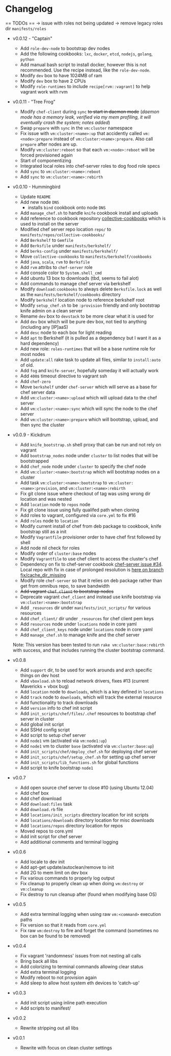 # Changelog


== TODOs ==
-> issue with roles not being updated
-> remove legacy roles dir `manifests/roles`


* v0.0.12 - "Captain"
  - Add `role-dev-node` to bootstrap dev nodes
  - Add the following cookbooks: `lxc`, `docker`, `etcd`, `nodejs`, `golang`, `python`
  - Add manual bash script to install docker, however this is not recommended. Use the recipe instead, like the `role-dev-node`.
  - Modify `dev` box to have 1024MB of ram
  - Modify `dev` box to have 2 CPUs
  - Modify `role-runtimes` to include `recipe[rvm::vagrant]` to help vagrant work with rvm


* v0.0.11 - "Tree Frog"
  - Modify `chef-client` during `sync` ~~to start in daemon mode~~ (_daemon mode has a memory leak, verified via my mem profiling, it will eventually crash the system; notes added_)
  - Swap `prepare` with `sync` in the `vm:cluster` namespace
  - Fix issue with `vm:cluster:<name>:up` that accidently called `vm:<node>:prepare` instead of `vm:cluster:<name>:prepare`. Also call `prepare` after nodes are up.
  - Modify `vm:cluster:reboot` so that each `vm:<node>:reboot` will be forced provisioned again
  - Start of componentizing
  - Integrated local roles into chef-server roles to dog food role specs
  - Add `sync` to `vm:cluster:<name>:reboot`
  - Add `sync` to `vm:cluster:<name>:rebirth`


* v0.0.10 - Hummingbird
  - Update `README`
  - Add new node `DNS`
    - installs `bind` cookbook onto node `DNS`
  - Add `manage_chef.sh` to handle `knife` cookbook install and uploads
  - Add reference to cookbook repository [collective-cookbooks](https://github.com/JasonGiedymin/collective-cookbooks) which is used to install on the server
  - Modified chef server repo location `repo/` to `manifests/repos/collective-cookbooks/`
  - Add `Berkshelf` to `Gemfile`
  - Add `Berksfile` under `manifests/berkshelf/`
  - Add `berks-config` under `manifests/berkshelf/`
  - Move `collective-cookbooks` to `manifests/berkshelf/cookbooks`
  - Add `java`, `scala`, `rvm` to `Berksfile`
  - Add `rvm` attribs to `chef-server` role
  - Add console color to `System.shell_cmd`
  - Add ubuntu 13 box to downloads (tbd, seems to fail alot)
  - Add commands to manage chef server via berkshelf
  - Modify `download:cookbooks` to always delete `Berksfile.lock` as well as the `manifests/berkshelf/cookbooks` directory
  - Modify `berkshelf` location node to reference berkshelf root
  - Modify `setup_chef.sh` to be `:provision` friendly and only bootstrap knife admin on a clean server
  - Rename `dev` box to `devstack` to be more clear what it is used for
  - Add `dev` box which will be pure dev box, not tied to anything (including any [IP]aaS)
  - Add `desc` node to each box for light reading
  - Add `apt` to Berkshelf (it is pulled as a dependency but I want it as a hard dependency)
  - Add new role: `roles-runtimes` that will be a base runtime role for most nodes
  - Add `update:all` rake task to update all files, similar to `install:auto` of old.
  - Add `fog` and `knife-server`, hopefully someday it will actually work
  - Add `400`s timeout directive to vagrant ssh
  - Add `chef-zero`
  - Move `berkshelf` under `chef-server` which will serve as a base for chef server data
  - Add `vm:cluster:<name>:upload` which will upload data to the chef server
  - Add `vm:cluster:<name>:sync` which will sync the node to the chef server
  - Add `vm:cluster:<name>:prepare` which will bootstrap, upload, and then sync the cluster


* v0.0.9 - Kickdrum
  - Add `knife_bootstrap.sh` shell proxy that can be run and not rely on vagrant
  - Add `bootstrap_nodes` node under `cluster` to list nodes that will be bootstrapped
  - Add `chef_node` node under `cluster` to specify the chef node
  - Add `vm:cluster:<name>:bootstrap` which will bootstrap nodes on a cluster
  - Add task `vm:cluster:<name>:bootstrap` to `vm:cluster:<name>:provision`, and `vm:cluster:<name>:rebirth`
  - Fix git clone issue where checkout of tag was using wrong dir location and was nested
  - Add `location` node to `repos` node
  - Fix git clone issue using fully qualifed path when cloning
  - Add roles to vagrant, configured via `core.yml` to fix #16
  - Add `roles` node to `location`
  - Modify current install of chef from deb package to cookbook, knife bootstrap still as a init
  - Modify `Vagrantfile` provisioner order to have chef first followed by shell
  - Add node nil check for roles
  - Modify order of `cluster:base` nodes
  - Modify `Vagrantfile` to use chef client to access the cluster's chef
  - Dependency on fix to chef-server cookbook [chef-server issue #34](https://github.com/opscode-cookbooks/chef-server/pull/34). Local repo with fix in case of prolonged resolution is [here on branch fix/cache_dir_missing](https://github.com/JasonGiedymin/chef-server/tree/fix/cache_dir_missing)
  - Modify role `chef-server` so that it relies on deb package rather than get from omnibus repo, to save bandwidth
  - ~~Add vagrant `chef_client` to bootstrap nodes~~
  - Deprecate vagrant `chef_client` and instead use knife bootstrap via `vm:cluster:<name>:bootstrap`
  - Add `_resources` dir under `manifests/init_scripts/` for various resources
  - Add `chef_client/` dir under `_resources` for chef client pem keys
  - Add `resources` node under `locations` node in core yaml
  - Add `chef_client_keys` node under `locations` node in core yaml
  - Add `manage_chef.sh` to manage knife and the chef server

  Note: This version has been tested to run `rake vm:cluster:base:rebirth` with success, and that includes running the cluster bootstrap command.


* v0.0.8
  - Add `support` dir, to be used for work arounds and arch specific things on dev host
  - Add `vboxload.sh` to reload network drivers, fixes #13 (current Mavericks + vbox bug)
  - Add `location` node to `downloads`, which is a key defined in `locations`
  - Add `track` node to `downloads`, which will track the external resource
  - Add functionality to track downloads
  - Add `version` info to chef init script
  - Add `init_scripts/chef/files/.chef` resources to bootstrap chef server in cluster
  - Add global init script
  - Add SSHd config script
  - Add script to setup chef server
  - Add `node1` vm (activated via `vm:node1:up`)
  - Add `node1` vm to cluster `base` (activated via `vm:cluster:base:up`)
  - Add `init_scripts/chef/deploy_chef.sh` for deploying chef server
  - Add `init_scripts/chef/setup_chef.sh` for setting up chef server
  - Add `init_scripts/lib_functions.sh` for global functions
  - Add script to knife bootstrap `node1`

* v0.0.7
  - Add open source chef server to close #10 (using Ubuntu 12.04)
  - Add chef box
  - Add chef download
  - Add `download:files` task
  - Add `download.rb` file
  - Add `locations/init_scripts` directory location for init scripts
  - Add `locations/downloads` directory location for misc downloads
  - Add `locations/repos` directory location for repos
  - Moved repos to core.yml
  - Add init script for chef server
  - Add additional comments and terminal logging


* v0.0.6
  - Add locale to dev init
  - Add apt-get update/autoclean/remove to init
  - Add 2G to mem limit on dev box
  - Fix various commands to properly log output
  - Fix cleanup to properly clean up when doing `vm:destroy` or `vm:cleanup`
  - Fix destroy to run cleanup after (found when modifying base OS)


* v0.0.5
  - Add extra terminal logging when using raw `vm:<command>` execution paths
  - Fix version so that it reads from `core.yml`
  - Fix raw `vm:destroy` to fire and forget the command (sometimes no box can be found to be removed)


* v0.0.4
  - Fix vagrant 'randomness' issues from not nesting all calls
  - Bring back all libs
  - Add colorizing to terminal commands allowing clear status
  - Add extra terminal logging
  - Modify reboot to not provision again
  - Add sleep to allow host system eth devices to 'catch-up'


* v0.0.3
  - Add init script using inline path execution
  - Add scripts to manifest/<box>


* v0.0.2
  - Rewrite stripping out all libs


* v0.0.1
  - Rewrite with focus on clean cluster settings

